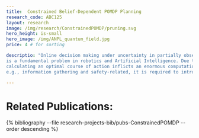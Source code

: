 ```yaml
---
title:  Constrained Belief-Dependent POMDP Planning
research_code: ABC125
layout: research
image: /img/research/ConstrainedPOMDP/pruning.svg
hero_height: is-small
hero_image: /img/ANPL_quantum_field.jpg 
price: 4 # for sorting 

descriptio: "Online decision making under uncertainty in partially observable domains, also known as Belief Space Planning,
is a fundamental problem in robotics and Artificial Intelligence. Due to an abundance of plausible future unravelings,
calculating an optimal course of action inflicts an enormous computational burden on the agent. Moreover, in many scenarios,
e.g., information gathering and safety-related, it is required to introduce a belief-dependent constraint. In this research project we present a novel formulation and for a risk-averse belief-dependent probabilistically constrained continuous POMDP. We investigate different aspects of this framework, and, particularly, introduce adaptive simplification in a probabilistically constrained setting."

---
```


<!-- add  youtube and bibliography Here-->



# Related Publications: 
{% bibliography --file research-projects-bib/pubs-ConstrainedPOMDP --order descending %}

